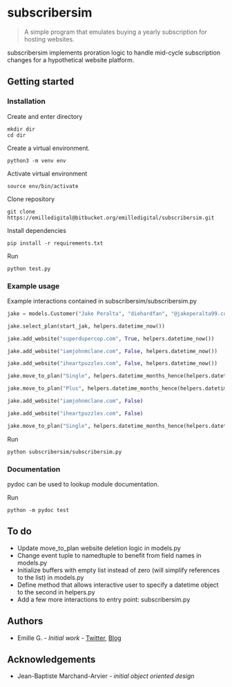 # subscribersim

> A simple program that emulates buying a yearly subscription for hosting websites.

subscribersim implements proration logic to handle mid-cycle subscription changes for a hypothetical website platform.


## Getting started
### Installation

Create and enter directory

```
mkdir dir
cd dir
```

Create a virtual environment.

```
python3 -m venv env
```

Activate virtual environment

```
source env/bin/activate
```

Clone repository

```git clone https://emilledigital@bitbucket.org/emilledigital/subscribersim.git```

Install dependencies

```
pip install -r requirements.txt
```

Run

```
python test.py
```

### Example usage

Example interactions contained in subscribersim/subscribersim.py

```python
jake = models.Customer("Jake Peralta", "diehardfan", "@jakeperalta99.com")

jake.select_plan(start_jak, helpers.datetime_now())

jake.add_website("superdupercop.com", True, helpers.datetime_now())

jake.add_website("iamjohnmclane.com", False, helpers.datetime_now())

jake.add_website("iheartpuzzles.com", False, helpers.datetime_now())

jake.move_to_plan("Single", helpers.datetime_months_hence(helpers.datetime_get_last_event(jake), 4))

jake.move_to_plan("Plus", helpers.datetime_months_hence(helpers.datetime_get_last_event(jake), 2))

jake.add_website("iamjohnmclane.com", False)

jake.add_website("iheartpuzzles.com", False)

jake.move_to_plan("Single", helpers.datetime_months_hence(helpers.datetime_get_last_event(jake), 4))
```

Run

```
python subscribersim/subscribersim.py
```

### Documentation

pydoc can be used to lookup module documentation.

Run

```
python -m pydoc test
```


## To do
  * Update move_to_plan website deletion logic in models.py
  * Change event tuple to namedtuple to benefit from field names in models.py
  * Initialize buffers with empty list instead of zero (will simplify references to the list) in models.py
  * Define method that allows interactive user to specify a datetime object to the second in helpers.py  
  * Add a few more interactions to entry point: subscribersim.py


## Authors
* Emille G. - *Initial work* - [Twitter](http://twitter.com/emilledigital), [Blog](https://egxdigital.wordpress.com)


## Acknowledgements
- Jean-Baptiste Marchand-Arvier - *initial object oriented design*
